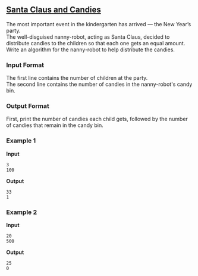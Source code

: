 ## [Santa Claus and Candies](../../../solutions/2.1/21_m.py)

The most important event in the kindergarten has arrived — the New Year’s party.  
The well-disguised nanny-robot, acting as Santa Claus, decided to distribute candies to the children so that each one gets an equal amount. Write an algorithm for the nanny-robot to help distribute the candies.

### Input Format

The first line contains the number of children at the party.  
The second line contains the number of candies in the nanny-robot's candy bin.

### Output Format

First, print the number of candies each child gets, followed by the number of candies that remain in the candy bin.

### Example 1

**Input**  
```plaintext
3
100
```

**Output**  
```plaintext
33
1
```

### Example 2

**Input**  
```plaintext
20
500
```

**Output**  
```plaintext
25
0
```